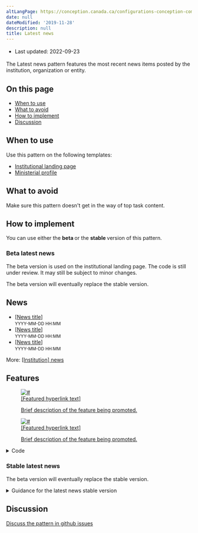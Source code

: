 ```yaml
---
altLangPage: https://conception.canada.ca/configurations-conception-communes/boutons.html
date: null
dateModified: '2019-11-28'
description: null
title: Latest news
---
```



<div class="row">
 <div class="col-md-12 pull-left">
  <ul class="list-inline small mrgn-bttm-sm" id="list-inline-desktop-only" style="line-height:1.65em">
   <li class="mrgn-rght-lg">
    Last updated: 2022-09-23
   </li>
  </ul>
 </div>
</div>

<section>
 <p>
  The Latest news pattern features the most recent news items posted by the institution, organization or entity.
 </p>
 <section>
  <h2>
   On this page
  </h2>
  <ul>
   <li>
    <a href="#when">
     When to use
    </a>
   </li>
   <li>
    <a href="#cautions">
     What to avoid
    </a>
   </li>
   <li>
    <a href="#how">
     How to implement
    </a>
   </li>
   <li>
    <a href="#discuss">
     Discussion
    </a>
   </li>
  </ul>
 </section>
 <section>
  <h2 id="when">
   When to use
  </h2>
  <p>
   Use this pattern on the following templates:
  </p>
  <ul>
   <li>
    <a href="../mandatory-templates/institutional-profile-pages.html">
     Institutional landing page
    </a>
   </li>
   <li>
    <a href="../mandatory-templates/ministerial-profile-pages.html">
     Ministerial profile
    </a>
   </li>
  </ul>
 </section>
 <section>
  <h2 id="cautions">
   What to avoid
  </h2>
  <p>
   Make sure this pattern doesn't get in the way of top task content.
  </p>
 </section>
 <section>
  <h2 id="how">
   How to implement
  </h2>
  <p>
   You can use either the
   <strong>
    beta
   </strong>
   or the
   <strong>
    stable
   </strong>
   version of this pattern.
  </p>
  <h3>
   Beta latest news
  </h3>
  <p>
   The beta version is used on the institutional landing page. The code is still under review. It may still be subject to minor changes.
  </p>
  <p>
   The beta version will eventually replace the stable version.
  </p>
  <div class="pattern-demo mrgn-bttm-md">
   <div class="container">
    <div class="row col-lg-12">
     <section class="col-md-4">
      <h2 class="h3">
       News
      </h2>
      <ul class="feeds-cont list-unstyled lst-spcd feed-active">
       <li>
        <a href="#">
         [News title]
        </a>
        <br/>
        <small class="feeds-date">
         YYYY-MM-DD HH:MM
        </small>
       </li>
       <li>
        <a href="#">
         [News title]
        </a>
        <br/>
        <small class="feeds-date">
         YYYY-MM-DD HH:MM
        </small>
       </li>
       <li>
        <a href="#">
         [News title]
        </a>
        <br/>
        <small class="feeds-date">
         YYYY-MM-DD HH:MM
        </small>
       </li>
      </ul>
      <p>
       More:
       <a class="admin" href="#">
        [Institution] news
       </a>
      </p>
     </section>
     <section class="col-md-8 gc-prtts">
      <h2 class="h3">
       Features
      </h2>
      <div class="row wb-eqht">
       <div class="col-md-6 mrgn-bttm-md">
        <a class="figcaption hght-inhrt" href="#">
         <figure class="well well-sm brdr-rds-0 hght-inhrt">
          <img alt="#" class="img-responsive full-width" src="https://via.placeholder.com/360x203/000000/FFFFFF.png"/>
          <figcaption class="h5">
           [Featured hyperlink text]
          </figcaption>
          <p>
           Brief description of the feature being promoted.
          </p>
         </figure>
        </a>
       </div>
       <div class="col-md-6 mrgn-bttm-md">
        <a class="figcaption hght-inhrt" href="https://www.canada.ca/en/revenue-agency/campaigns/my-benefits-credits.html">
         <figure class="well well-sm brdr-rds-0 hght-inhrt">
          <img alt="#" class="img-responsive full-width" src="https://via.placeholder.com/360x203/000000/FFFFFF.png"/>
          <figcaption class="h5">
           [Featured hyperlink text]
          </figcaption>
          <p>
           Brief description of the feature being promoted.
          </p>
         </figure>
        </a>
       </div>
      </div>
     </section>
     <details>
      <summary>
       Code
      </summary>
      <pre class="prettyprint"><code>&lt;div class="row col-lg-12"&gt;
&lt;section class="col-md-4 wb-feeds limit-3 gc-nws"&gt;
 &lt;h2 class="h3"&gt;News&lt;/h2&gt;
&lt;!-- demonstrates the layout - use json feed where applicable --&gt;
&lt;ul class="feeds-cont list-unstyled lst-spcd feed-active"&gt;
 &lt;li&gt;&lt;a href="#"&gt;[News title]&lt;/a&gt;&lt;br&gt; &lt;small class="feeds-date"&gt;YYYY-MM-DD HH:MM&lt;/small&gt;&lt;/li&gt;
 &lt;li&gt;&lt;a href="#"&gt;[News title]&lt;/a&gt;&lt;br&gt; &lt;small class="feeds-date"&gt;YYYY-MM-DD HH:MM&lt;/small&gt;&lt;/li&gt;
 &lt;li&gt;&lt;a href="#"&gt;[News title]&lt;/a&gt;&lt;br&gt; &lt;small class="feeds-date"&gt;YYYY-MM-DD HH:MM&lt;/small&gt;&lt;/li&gt;
&lt;/ul&gt;
&lt;!-- json feed for news example
&lt;ul class="feeds-cont list-unstyled lst-spcd"&gt;
 &lt;li&gt; &lt;a data-ajax="https://www.canada.ca/content/canadasite/api/nws/fds/en/web-feeds/revenue-agency.json" href="https://www.canada.ca/en/revenue-agency.atom.xml" rel="external"&gt;Canada Revenue Agency news items&lt;/a&gt; &lt;/li&gt;
 &lt;/ul&gt;
--&gt;
&lt;p&gt;More: &lt;a href="#" class="admin"&gt;[Institution] news&lt;/a&gt;&lt;/p&gt;
&lt;/section&gt;
&lt;section class="col-md-8 gc-prtts"&gt;
 &lt;h2 class="h3"&gt;Features&lt;/h2&gt;
  &lt;div class="row wb-eqht"&gt;
   &lt;div class="col-md-6 mrgn-bttm-md"&gt;
    &lt;a class="figcaption hght-inhrt" href="#"&gt;
     &lt;figure class="well well-sm brdr-rds-0 hght-inhrt"&gt;&lt;img class="img-responsive full-width" alt="#" src="https://wet-boew.github.io/themes-dist/GCWeb/img/360x203.png"&gt;
      &lt;figcaption class="h5"&gt;[Featured hyperlink text]&lt;/figcaption&gt;
        &lt;p&gt;Brief description of the feature being promoted.&lt;/p&gt;
        &lt;/figure&gt;
       &lt;/a&gt;
      &lt;/div&gt;
    &lt;div class="col-md-6 mrgn-bttm-md"&gt;
     &lt;a class="figcaption hght-inhrt" href="https://www.canada.ca/en/revenue-agency/campaigns/my-benefits-credits.html"&gt;
     &lt;figure class="well well-sm brdr-rds-0 hght-inhrt"&gt;&lt;img class="img-responsive full-width" alt="#" src="https://wet-boew.github.io/themes-dist/GCWeb/img/360x203.png"&gt;
      &lt;figcaption class="h5"&gt;[Featured hyperlink text]&lt;/figcaption&gt;
      &lt;p&gt;Brief description of the feature being promoted.&lt;/p&gt;
        &lt;/figure&gt;
     &lt;/a&gt;
     &lt;/div&gt;
    &lt;/div&gt;
  &lt;/section&gt;
 &lt;/div&gt;
&lt;/div&gt;</code></pre>
     </details>
    </div>
    <div class="clearfix">
    </div>
    <h3>
     Stable latest news
    </h3>
    <p>
     The beta version will eventually replace the stable version.
    </p>
    <details>
     <summary>
      Guidance for the latest news stable version
     </summary>
     <ul>
      <li>
       It features the most recent news items posted by the entity
      </li>
      <li>
       The heading is labelled “Latest”
      </li>
      <li>
       2 of the featured news items must include an image, a headline hyperlink, additional information and a description text:
       <ul>
        <li>
         can include promotional content, and be prioritized at the institution’s discretion
        </li>
        <li>
         keep description text short and concise
        </li>
       </ul>
      </li>
      <li>
       The types of news products that must be listed as text-only are limited to only those available through news.gc.ca:
       <ul>
        <li>
         media advisories
        </li>
        <li>
         backgrounders
        </li>
        <li>
         news releases
        </li>
        <li>
         speeches
        </li>
        <li>
         statements
        </li>
       </ul>
      </li>
      <li>
       Consult the
       <a href="http://wet-boew.github.io/themes-dist/GCWeb/index-en.html">
        Canada.ca GitHub page
       </a>
       for details on image sizing
      </li>
     </ul>
     <section>
      <h2>
       Working example
      </h2>
      <ul>
       <li>
        <a href="https://wet-boew.github.io/GCWeb/templates/institutional/institution-en.html">
         Institutional profile template
        </a>
       </li>
      </ul>
      <section class="panel panel-primary">
       <header class="panel-heading">
        <h2 class="panel-title">
         Examples
        </h2>
       </header>
       <div class="panel-body">
        <div class="row">
         <figure class="mrgn-bttm-sm">
          <figcaption class="text-center">
           <b>
            Latest news pattern: 2 images
           </b>
          </figcaption>
          <img alt="Screenshot illustrating the latest news pattern with 2 images on Canada.ca. Details on this graphic can be found in the surrounding text." class="img-responsive center-block" src="https://www.canada.ca/content/dam/tbs-sct/images/government-communications/canada-content-style-guide/latest-news-pattern-eng.jpg"/>
         </figure>
        </div>
       </div>
      </section>
     </section>
    </details>
    <section>
     <h2 id="discuss">
      Discussion
     </h2>
     <p>
      <a href="https://github.com/canada-ca/design-system-systeme-conception/issues">
       Discuss the pattern in github issues
      </a>
     </p>
    </section>
   </div>
  </div>
 </section>
</section>
